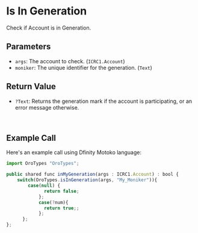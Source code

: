 # Is In Generation

Check if Account is in Generation.

## Parameters

- `args`: The account to check. (`ICRC1.Account`)
- `moniker`: The unique identifier for the generation. (`Text`)

## Return Value

- `?Text`: Returns the generation mark if the account is participating, or an error message otherwise.

&nbsp;

## Example Call

Here's an example call using Dfinity Motoko language:

```Javascript
import OroTypes "OroTypes";

public shared func inMyGeneration(args : ICRC1.Account) : bool {
    switch(OroTypes.isInGeneration(args, "My_Moniker")){
        case(null) {
              return false;
            };
            case(?num){
              return true;;
            };
      };
};
```